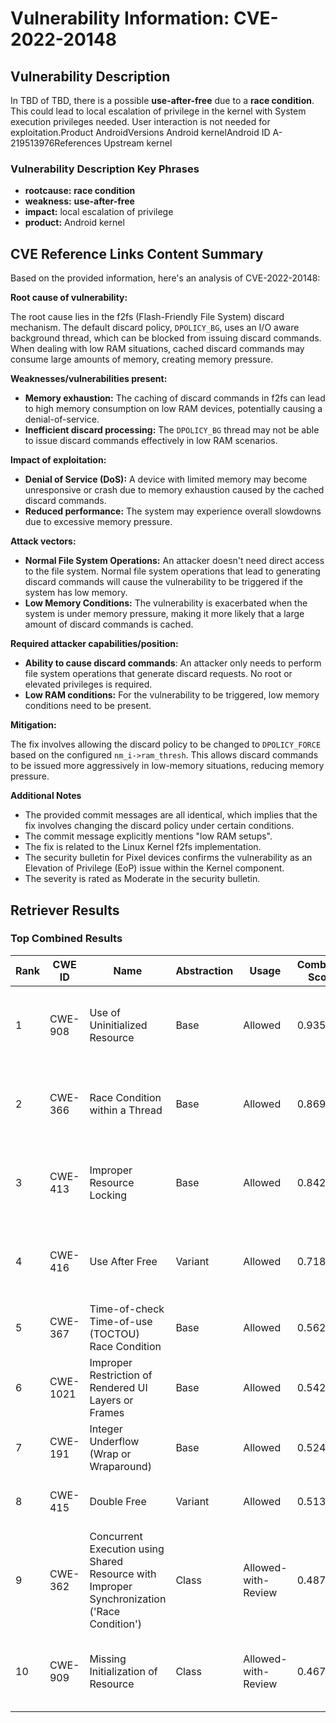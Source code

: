 # Vulnerability Information: CVE-2022-20148

## Vulnerability Description
In TBD of TBD, there is a possible **use-after-free** due to a **race condition**. This could lead to local escalation of privilege in the kernel with System execution privileges needed. User interaction is not needed for exploitation.Product AndroidVersions Android kernelAndroid ID A-219513976References Upstream kernel

### Vulnerability Description Key Phrases
- **rootcause:** **race condition**
- **weakness:** **use-after-free**
- **impact:** local escalation of privilege
- **product:** Android kernel

## CVE Reference Links Content Summary
Based on the provided information, here's an analysis of CVE-2022-20148:

**Root cause of vulnerability:**

The root cause lies in the f2fs (Flash-Friendly File System) discard mechanism. The default discard policy, `DPOLICY_BG`, uses an I/O aware background thread, which can be blocked from issuing discard commands. When dealing with low RAM situations, cached discard commands may consume large amounts of memory, creating memory pressure.

**Weaknesses/vulnerabilities present:**

*   **Memory exhaustion:**  The caching of discard commands in f2fs can lead to high memory consumption on low RAM devices, potentially causing a denial-of-service.
*   **Inefficient discard processing:** The `DPOLICY_BG` thread may not be able to issue discard commands effectively in low RAM scenarios.

**Impact of exploitation:**

*   **Denial of Service (DoS):**  A device with limited memory may become unresponsive or crash due to memory exhaustion caused by the cached discard commands.
*   **Reduced performance:**  The system may experience overall slowdowns due to excessive memory pressure.

**Attack vectors:**

*   **Normal File System Operations:** An attacker doesn't need direct access to the file system. Normal file system operations that lead to generating discard commands will cause the vulnerability to be triggered if the system has low memory.
*   **Low Memory Conditions:** The vulnerability is exacerbated when the system is under memory pressure, making it more likely that a large amount of discard commands is cached.

**Required attacker capabilities/position:**

*   **Ability to cause discard commands**: An attacker only needs to perform file system operations that generate discard requests. No root or elevated privileges is required.
*   **Low RAM conditions:** For the vulnerability to be triggered, low memory conditions need to be present.

**Mitigation:**

The fix involves allowing the discard policy to be changed to `DPOLICY_FORCE` based on the configured `nm_i->ram_thresh`. This allows discard commands to be issued more aggressively in low-memory situations, reducing memory pressure.

**Additional Notes**

*   The provided commit messages are all identical, which implies that the fix involves changing the discard policy under certain conditions.
*   The commit message explicitly mentions "low RAM setups".
*   The fix is related to the Linux Kernel f2fs implementation.
*   The security bulletin for Pixel devices confirms the vulnerability as an Elevation of Privilege (EoP) issue within the Kernel component.
*   The severity is rated as Moderate in the security bulletin.

## Retriever Results

### Top Combined Results

| Rank | CWE ID | Name | Abstraction | Usage | Combined Score | Retrievers | Individual Scores |
|------|--------|------|-------------|-------|---------------|------------|-------------------|
| 1 | CWE-908 | Use of Uninitialized Resource | Base | Allowed | 0.9356 | dense, sparse, graph | dense: 0.599, sparse: 0.487, graph: 1.000 |
| 2 | CWE-366 | Race Condition within a Thread | Base | Allowed | 0.8696 | dense, sparse, graph | dense: 0.636, sparse: 0.573, graph: 0.625 |
| 3 | CWE-413 | Improper Resource Locking | Base | Allowed | 0.8425 | dense, sparse, graph | dense: 0.595, sparse: 0.563, graph: 0.623 |
| 4 | CWE-416 | Use After Free | Variant | Allowed | 0.7180 | dense, sparse, graph | dense: 0.596, sparse: 0.508, graph: 0.528 |
| 5 | CWE-367 | Time-of-check Time-of-use (TOCTOU) Race Condition | Base | Allowed | 0.5627 | dense, sparse | dense: 0.596, sparse: 0.462 |
| 6 | CWE-1021 | Improper Restriction of Rendered UI Layers or Frames | Base | Allowed | 0.5428 | dense, sparse | dense: 0.581, sparse: 0.441 |
| 7 | CWE-191 | Integer Underflow (Wrap or Wraparound) | Base | Allowed | 0.5241 | dense, sparse | dense: 0.573, sparse: 0.415 |
| 8 | CWE-415 | Double Free | Variant | Allowed | 0.5136 | dense, sparse | dense: 0.564, sparse: 0.479 |
| 9 | CWE-362 | Concurrent Execution using Shared Resource with Improper Synchronization ('Race Condition') | Class | Allowed-with-Review | 0.4873 | dense, sparse, graph | dense: 0.651, sparse: 0.583, graph: 0.477 |
| 10 | CWE-909 | Missing Initialization of Resource | Class | Allowed-with-Review | 0.4679 | dense, sparse, graph | dense: 0.633, sparse: 0.436, graph: 0.645 |


